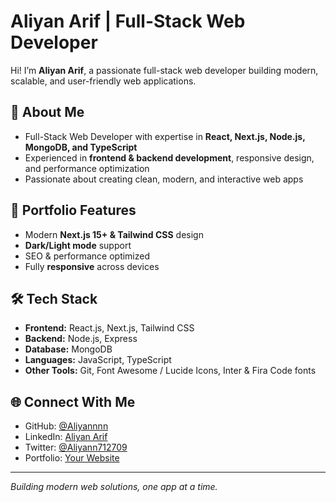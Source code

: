 # Aliyan Arif | Full-Stack Web Developer

Hi! I’m **Aliyan Arif**, a passionate full-stack web developer building modern, scalable, and user-friendly web applications.

## 🌟 About Me

- Full-Stack Web Developer with expertise in **React, Next.js, Node.js, MongoDB, and TypeScript**  
- Experienced in **frontend & backend development**, responsive design, and performance optimization  
- Passionate about creating clean, modern, and interactive web apps  

## 🚀 Portfolio Features

- Modern **Next.js 15+ & Tailwind CSS** design  
- **Dark/Light mode** support  
- SEO & performance optimized  
- Fully **responsive** across devices  

## 🛠️ Tech Stack

- **Frontend:** React.js, Next.js, Tailwind CSS  
- **Backend:** Node.js, Express  
- **Database:** MongoDB  
- **Languages:** JavaScript, TypeScript  
- **Other Tools:** Git, Font Awesome / Lucide Icons, Inter & Fira Code fonts  

## 🌐 Connect With Me

- GitHub: [@Aliyannnn](https://github.com/Aliyannnn)  
- LinkedIn: [Aliyan Arif](https://www.linkedin.com/in/aliyan-arif-9b4179377/)  
- Twitter: [@Aliyann712709](https://x.com/Aliyann712709)  
- Portfolio: [Your Website](https://your-website.com)  

---

*Building modern web solutions, one app at a time.*
